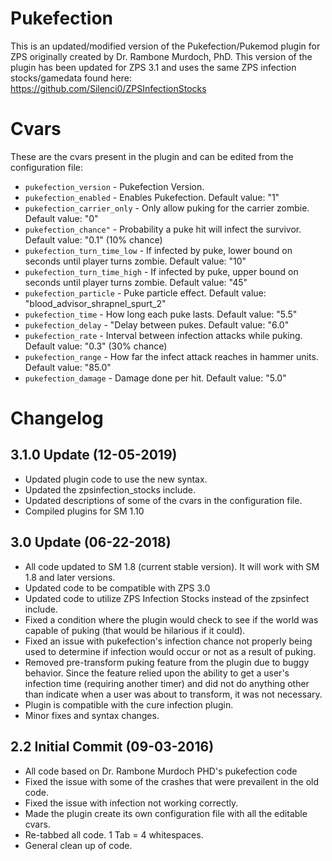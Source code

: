 # Pukefection
This is an updated/modified version of the Pukefection/Pukemod plugin for ZPS originally created by Dr. Rambone Murdoch, PhD. This version of the plugin has been updated for ZPS 3.1 and uses the same ZPS infection stocks/gamedata found here: https://github.com/Silenci0/ZPSInfectionStocks

# Cvars
These are the cvars present in the plugin and can be edited from the configuration file:

- `pukefection_version` - Pukefection Version.
- `pukefection_enabled` - Enables Pukefection. Default value: "1"
- `pukefection_carrier_only` - Only allow puking for the carrier zombie. Default value: "0"
- `pukefection_chance"` - Probability a puke hit will infect the survivor. Default value: "0.1" (10% chance)
- `pukefection_turn_time_low` - If infected by puke, lower bound on seconds until player turns zombie. Default value: "10"
- `pukefection_turn_time_high` - If infected by puke, upper bound on seconds until player turns zombie. Default value: "45"
- `pukefection_particle` - Puke particle effect. Default value: "blood_advisor_shrapnel_spurt_2"
- `pukefection_time` - How long each puke lasts. Default value: "5.5"
- `pukefection_delay` - "Delay between pukes. Default value: "6.0"
- `pukefection_rate` - Interval between infection attacks while puking. Default value: "0.3" (30% chance)
- `pukefection_range` - How far the infect attack reaches in hammer units. Default value: "85.0"  
- `pukefection_damage` - Damage done per hit. Default value: "5.0"

# Changelog
3.1.0 Update (12-05-2019)
------------------------------------
- Updated plugin code to use the new syntax.
- Updated the zpsinfection_stocks include.
- Updated descriptions of some of the cvars in the configuration file.
- Compiled plugins for SM 1.10


3.0 Update (06-22-2018)
-----------------
- All code updated to SM 1.8 (current stable version). It will work with SM 1.8 and later versions.
- Updated code to be compatible with ZPS 3.0
- Updated code to utilize ZPS Infection Stocks instead of the zpsinfect include.
- Fixed a condition where the plugin would check to see if the world was capable of puking (that would be hilarious if it could).
- Fixed an issue with pukefection's infection chance not properly being used to determine if infection would occur or not as a result of puking.
- Removed pre-transform puking feature from the plugin due to buggy behavior. Since the feature relied upon the ability to get a user's infection time (requiring another timer) and did not do anything other than indicate when a user was about to transform, it was not necessary.
- Plugin is compatible with the cure infection plugin.
- Minor fixes and syntax changes. 


2.2 Initial Commit (09-03-2016)
-----------------
- All code based on Dr. Rambone Murdoch PHD's pukefection code
- Fixed the issue with some of the crashes that were prevailent in the old code.
- Fixed the issue with infection not working correctly.
- Made the plugin create its own configuration file with all the editable cvars.
- Re-tabbed all code. 1 Tab = 4 whitespaces.
- General clean up of code.